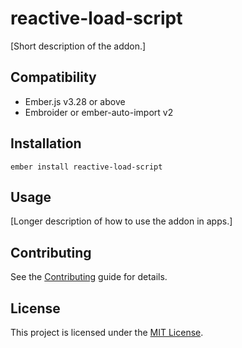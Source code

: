 # reactive-load-script

[Short description of the addon.]

## Compatibility

- Ember.js v3.28 or above
- Embroider or ember-auto-import v2

## Installation

```
ember install reactive-load-script
```

## Usage

[Longer description of how to use the addon in apps.]

## Contributing

See the [Contributing](CONTRIBUTING.md) guide for details.

## License

This project is licensed under the [MIT License](LICENSE.md).
